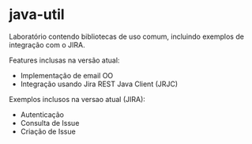 java-util
====================

Laboratório contendo bibliotecas de uso comum, incluindo exemplos de integração com o JIRA.

Features inclusas na versão atual:

- Implementação de email OO
- Integração usando Jira REST Java Client (JRJC)

Exemplos inclusos na versao atual (JIRA):

- Autenticação
- Consulta de Issue
- Criação de Issue

